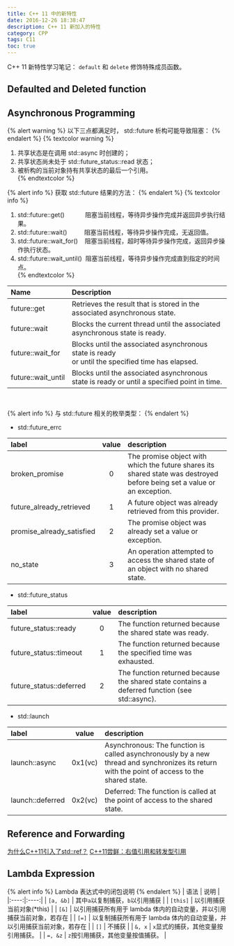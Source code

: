 ```yaml
---
title: C++ 11 中的新特性
date: 2016-12-26 18:38:47
description: C++ 11 新加入的特性
category: CPP
tags: C11
toc: true
---
```


C++ 11 新特性学习笔记：
`default` 和 `delete` 修饰特殊成员函数。
<!-- More -->

## Defaulted and Deleted function

## Asynchronous Programming

{% alert warning %}
以下三点都满足时， std::future 析构可能导致阻塞：
{% endalert %}
{% textcolor warning %}
1. 共享状态是在调用 std::async 时创建的；<br>
2. 共享状态尚未处于 std::future_status::read 状态；<br>
3. 被析构的当前对象持有共享状态的最后一个引用。<br>
{% endtextcolor %}

{% alert info %}
获取 std::future 结果的方法：
{% endalert %}
{% textcolor info %}
1. std::future::get()&nbsp;&nbsp;&nbsp;&nbsp;&nbsp;&nbsp;&nbsp;&nbsp;&nbsp;&nbsp;&nbsp;&nbsp;阻塞当前线程，等待异步操作完成并返回异步执行结果。<br>
2. std::future::wait()&nbsp;&nbsp;&nbsp;&nbsp;&nbsp;&nbsp;&nbsp;&nbsp;&nbsp;&nbsp;阻塞当前线程，等待异步操作完成，无返回值。<br>
3. std::future::wait_for()&nbsp;&nbsp;&nbsp;&nbsp;阻塞当前线程，超时等待异步操作完成，返回异步操作执行状态。<br>
4. std::future::wait_until()&nbsp;&nbsp;阻塞当前线程，等待异步操作完成直到指定的时间点。<br>
{% endtextcolor %}

|Name|Description|
|:--|:---|
| future::get | Retrieves the result that is stored in the associated asynchronous state. |
| future::wait | Blocks the current thread until the associated asynchronous state is ready. |
| future::wait_for | Blocks until the associated asynchronous state is ready <br>or until the specified time has elapsed. |
| future::wait_until | Blocks until the associated asynchronous state is ready or until a specified point in time. |
<br>

{% alert info %}
与 std::future 相关的枚举类型：
{% endalert %}

* std::future_errc

| label | value | description |
| :---- | :---: | :---------- |
| broken_promise | 0 | The promise object with which the future shares its shared state was destroyed before being set a value or an exception. |
| future_already_retrieved | 1 | A future object was already retrieved from this provider. |
| promise_already_satisfied |2 | The promise object was already set a value or exception. |
| no_state | 3 | An operation attempted to access the shared state of an object with no shared state. |

* std::future_status

| label | value | description |
| :---- | :---: | :---------- |
| future_status::ready | 0 | The function returned because the shared state was ready. |
| future_status::timeout | 1 | The function returned because the specified time was exhausted. |
| future_status::deferred | 2 | The function returned because the shared state contains a deferred function (see std::async). |


* std::launch

| label | value | description |
| :---- | :---: | :---------- |
| launch::async | 0x1(vc) | Asynchronous: The function is called asynchronously by a new thread and synchronizes its return with the point of access to the shared state. |
| launch::deferred | 0x2(vc) | Deferred: The function is called at the point of access to the shared state. |

## Reference and Forwarding
[为什么C++11引入了std::ref？](http://www.cnblogs.com/jiayayao/p/6527713.html)
[C++11尝鲜：右值引用和转发型引用](http://blog.csdn.net/zwvista/article/details/12306283)

## Lambda Expression

{% alert info %}
Lambda 表达式中的闭包说明
{% endalert %}
| 语法 | 说明 |
|:----:|:----:|
| `[a, &b]` | 其中`a`以复制捕获，`b`以引用捕获 |
| `[this]` | 以引用捕获当前对象(\*this) |
| `[&]` | 以引用捕获所有用于 lambda 体内的自动变量，并以引用捕获当前对象，若存在 |
| `[=]` | 以复制捕获所有用于 lambda 体内的自动变量，并以引用捕获当前对象，若存在 |
| `[]` | 不捕获 |
| `&, x` | `x`显式的捕获，其他变量按引用捕获。 |
| `=, &z` | `z`按引用捕获，其他变量按值捕获。 |

